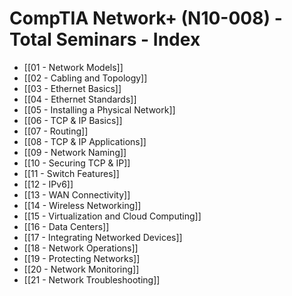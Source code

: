 # CompTIA Network+ (N10-008) - Total Seminars - Index
- [[01 - Network Models]]
- [[02 - Cabling and Topology]]
- [[03 - Ethernet Basics]]
- [[04 - Ethernet Standards]]
- [[05 - Installing a Physical Network]]
- [[06 - TCP & IP Basics]]
- [[07 - Routing]]
- [[08 - TCP & IP Applications]]
- [[09 - Network Naming]]
- [[10 - Securing TCP & IP]]
- [[11 - Switch Features]]
- [[12 - IPv6]]
- [[13 - WAN Connectivity]]
- [[14 - Wireless Networking]]
- [[15 - Virtualization and Cloud Computing]]
- [[16 - Data Centers]]
- [[17 - Integrating Networked Devices]]
- [[18 - Network Operations]]
- [[19 - Protecting Networks]]
- [[20 - Network Monitoring]]
- [[21 - Network Troubleshooting]]